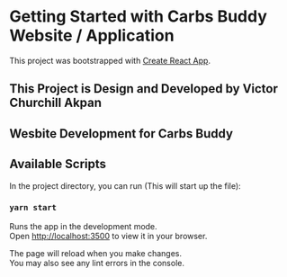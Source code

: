 # Getting Started with Carbs Buddy Website / Application

This project was bootstrapped with [Create React App](https://github.com/facebook/create-react-app).

## This Project is Design and Developed by Victor Churchill Akpan 
## Wesbite Development for Carbs Buddy

## Available Scripts

In the project directory, you can run (This will start up the file):

### `yarn start`

Runs the app in the development mode.\
Open [http://localhost:3500](http://localhost:3500) to view it in your browser.

The page will reload when you make changes.\
You may also see any lint errors in the console.